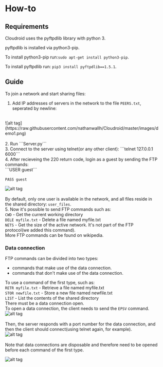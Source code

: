 # How-to

## Requirements
Cloudroid uses the pyftpdlib library with python 3.

pyftpdlib is installed via python3-pip.

To install python3-pip run:```sudo apt-get install python3-pip```.

To install pyftpdlib run: ```pip3 install pyftpdlib==1.5.1```.

## Guide
To join a network and start sharing files:<br>
1. Add IP addresses of servers in the network to the file ```PEERS.txt```, seperated by newline: <br>
<br>
![alt tag](https://raw.githubusercontent.com/nathanwallh/Cloudroid/master/images/demo1.png)
<br>
<br>
2. Run ```Server.py```<br>
3. Connect to the server using telnet(or any other client): ```telnet 127.0.0.1 6000```
<br>
4. After recieveing the 220 return code, login as a guest by sending the FTP commands:<br>
  ```USER guest```

  ```PASS guest```

![alt tag](https://raw.githubusercontent.com/nathanwallh/Cloudroid/master/images/demo4.png)
<br>
<br>
By default, only one user is available in the network, and all files reside in the shared directory: ```user_files```. <br>
5. Now it's possible to send FTP commands such as: <br>
```CWD``` - Get the current working directory <br>
```DELE myfile.txt``` - Delete a file named myfile.txt <br>
```NETS``` - Get the size of the active network. It's not part of the FTP protocol(we added this command). <br>
More FTP commands can be found on wikipedia.

### Data connection

FTP commands can be divided into two types:<br>
- commands that make use of the data connection.
- commands that don't make use of the data connection.

To use a command of the first type, such as:<br>
```RETR myfile.txt``` - Retrieve a file named myfile.txt <br>
```STOR newfile.txt``` - Store a new file named newfile.txt <br>
```LIST``` - List the contents of the shared directory <br>
There must be a data connection open. <br>
To open a data connection, the client needs to send the ```EPSV``` command.
![alt tag](https://raw.githubusercontent.com/nathanwallh/Cloudroid/master/images/demo6.png)
<br>
<br>
Then, the server responds with a port number for the data connection, and then the client should connect(using telnet again, for example).<br>
![alt tag](https://raw.githubusercontent.com/nathanwallh/Cloudroid/master/images/demo5.png)
<br>
<br>
Note that data connections are disposable and therefore need to be opened before each command of the first type.<br>

![alt tag](https://raw.githubusercontent.com/nathanwallh/Cloudroid/master/images/demo3.jpg)
<br><br>
